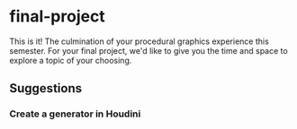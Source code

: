 # final-project

This is it! The culmination of your procedural graphics experience this semester. For your final project, we'd like to give you the time and space to explore a topic of your choosing.

## Suggestions

### Create a generator in Houdini 

